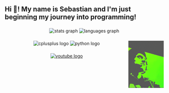 <h2 align="left">Hi 👋! My name is Sebastian and I'm just beginning my journey into programming!</h2>

###

<div align="center">
  <img src="https://github-readme-stats.vercel.app/api?hide_title=false&hide_rank=false&show_icons=true&include_all_commits=true&count_private=true&disable_animations=false&theme=dracula&locale=en&hide_border=false&username=Th" height="150" alt="stats graph"  />
  <img src="https://github-readme-stats.vercel.app/api/top-langs?locale=en&hide_title=false&layout=compact&card_width=320&langs_count=5&theme=dracula&hide_border=false&username=TheInitman" height="150" alt="languages graph"  />
</div>

###

<img align="right" height="150" src="pfpanimated.gif"  />

###

<div align="center">
  <img src="https://cdn.jsdelivr.net/gh/devicons/devicon/icons/cplusplus/cplusplus-original.svg" height="60" width="84" alt="cplusplus logo"  />
  <img src="https://cdn.jsdelivr.net/gh/devicons/devicon/icons/python/python-original.svg" height="60" width="84" alt="python logo"  />
</div>

###

<div align="center">
  <a href="https://youtube.com/@Initman" target="_blank">
    <img src="https://img.shields.io/static/v1?message=Youtube&logo=youtube&label=&color=FF0000&logoColor=white&labelColor=&style=for-the-badge" height="35" alt="youtube logo"  />
  </a>
</div>

###
